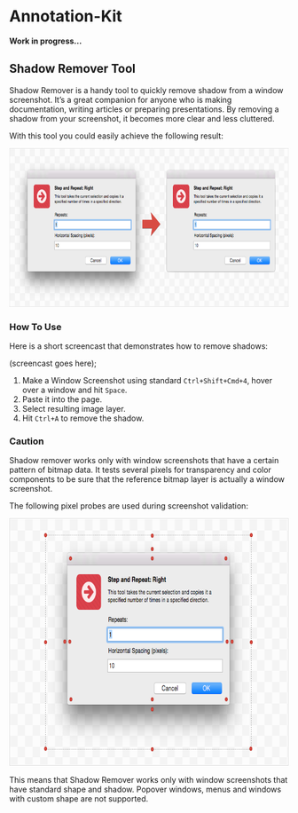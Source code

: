 Annotation-Kit
==============
**Work in progress...**


## Shadow Remover Tool

Shadow Remover is a handy tool to quickly remove shadow from a window screenshot. It’s a great companion for anyone who is making documentation, writing articles or preparing presentations. By removing a shadow from your screenshot, it becomes more clear and less cluttered.

With this tool you could easily achieve the following result:

<img src="./docs/shadow_remover_result.png" width="728" height="286">

### How To Use

Here is a short screencast that demonstrates how to remove shadows:

(screencast goes here);

1. Make a Window Screenshot using standard `Ctrl+Shift+Cmd+4`, hover over a window and hit `Space`.
2. Paste it into the page.
3. Select resulting image layer.
4. Hit `Ctrl+A` to remove the shadow.

### Caution

Shadow remover works only with window screenshots that have a certain pattern of bitmap data. It tests several pixels for transparency and color components to be sure that the reference bitmap layer is actually a window screenshot.

The following pixel probes are used during screenshot validation:

<img src="./docs/shadow_remover_pixel_probes.png" width="728" height="446">

This means that Shadow Remover works only with window screenshots that have standard shape and shadow. Popover windows, menus and windows with custom shape are not supported.
